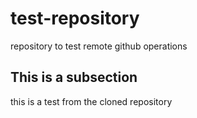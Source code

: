 # test-repository
repository to test remote github operations

## This is a subsection
this is a test from the cloned repository

